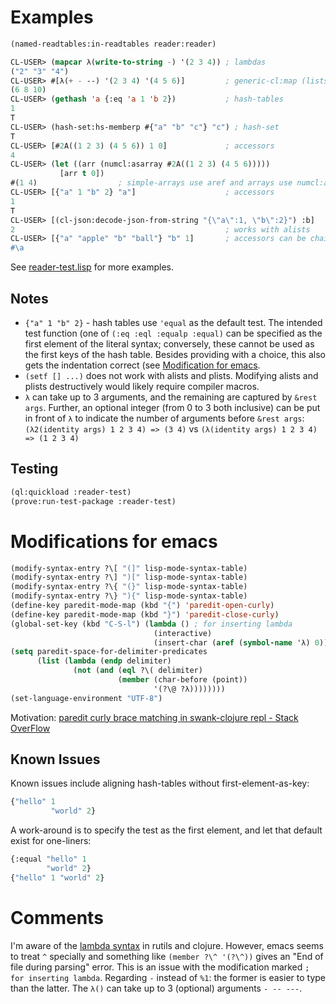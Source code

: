 # Examples

```lisp
(named-readtables:in-readtables reader:reader)
```

```lisp
CL-USER> (mapcar λ(write-to-string -) '(2 3 4)) ; lambdas
("2" "3" "4")
CL-USER> #[λ(+ - --) '(2 3 4) '(4 5 6)]         ; generic-cl:map (lists or vectors)
(6 8 10)
CL-USER> (gethash 'a {:eq 'a 1 'b 2})           ; hash-tables
1
T
CL-USER> (hash-set:hs-memberp #{"a" "b" "c"} "c") ; hash-set
T
CL-USER> [#2A((1 2 3) (4 5 6)) 1 0]             ; accessors
4
CL-USER> (let ((arr (numcl:asarray #2A((1 2 3) (4 5 6)))))
           [arr t 0])
#(1 4)                  ; simple-arrays use aref and arrays use numcl:aref
CL-USER> [{"a" 1 "b" 2} "a"]                    ; accessors
1
T
CL-USER> [(cl-json:decode-json-from-string "{\"a\":1, \"b\":2}") :b]
2                                               ; works with alists
CL-USER> [{"a" "apple" "b" "ball"} "b" 1]       ; accessors can be chained
#\a
```

See [reader-test.lisp](reader-test.lisp) for more examples.

## Notes

- `{"a" 1 "b" 2}` - hash tables use `'equal` as the default test. The intended test function (one of `(:eq :eql :equalp :equal)` can be specified as the first element of the literal syntax; conversely, these cannot be used as the first keys of the hash table. Besides providing with a choice, this also gets the indentation correct (see [Modification for emacs](#modifications-for-emacs).
- `(setf [] ...)` does not work with alists and plists. Modifying alists and plists destructively would likely require compiler macros.
- `λ` can take up to 3 arguments, and the remaining are captured by `&rest args`. Further, an optional integer (from 0 to 3 both inclusive) can be put in front of `λ` to indicate the number of arguments before `&rest args`: `(λ2(identity args) 1 2 3 4) => (3 4)` vs `(λ(identity args) 1 2 3 4) => (1 2 3 4)`

## Testing

```lisp
(ql:quickload :reader-test)
(prove:run-test-package :reader-test)
```

# Modifications for emacs

```lisp
(modify-syntax-entry ?\[ "(]" lisp-mode-syntax-table)
(modify-syntax-entry ?\] ")[" lisp-mode-syntax-table)
(modify-syntax-entry ?\{ "(}" lisp-mode-syntax-table)
(modify-syntax-entry ?\} "){" lisp-mode-syntax-table)
(define-key paredit-mode-map (kbd "{") 'paredit-open-curly)
(define-key paredit-mode-map (kbd "}") 'paredit-close-curly)
(global-set-key (kbd "C-S-l") (lambda () ; for inserting lambda
                                (interactive)
                                (insert-char (aref (symbol-name 'λ) 0))))
(setq paredit-space-for-delimiter-predicates
      (list (lambda (endp delimiter)
              (not (and (eql ?\( delimiter)
                        (member (char-before (point))
                                '(?\@ ?λ))))))))
(set-language-environment "UTF-8")
```

Motivation: [paredit curly brace matching in swank-clojure repl - Stack OverFlow](https://stackoverflow.com/questions/8598116/paredit-curly-brace-matching-in-swank-clojure-repl)

## Known Issues

Known issues include aligning hash-tables without first-element-as-key:

```lisp
{"hello" 1
         "world" 2}
```

A work-around is to specify the test as the first element, and let that default exist for one-liners:

```lisp
{:equal "hello" 1
        "world" 2}
{"hello" 1 "world" 2}
```

# Comments

I'm aware of the [lambda syntax](https://github.com/vseloved/rutils/blob/master/docs/tutorial.md) 
in rutils and clojure. However, emacs seems to treat `^` specially and something like
`(member ?\^ '(?\^))` gives an "End of file during parsing" error. This is an issue with
the modification marked `; for inserting lambda`. Regarding `-` instead of `%1`: the former
is easier to type than the latter. The `λ()` can take up to 3 (optional) arguments `- -- ---`.
